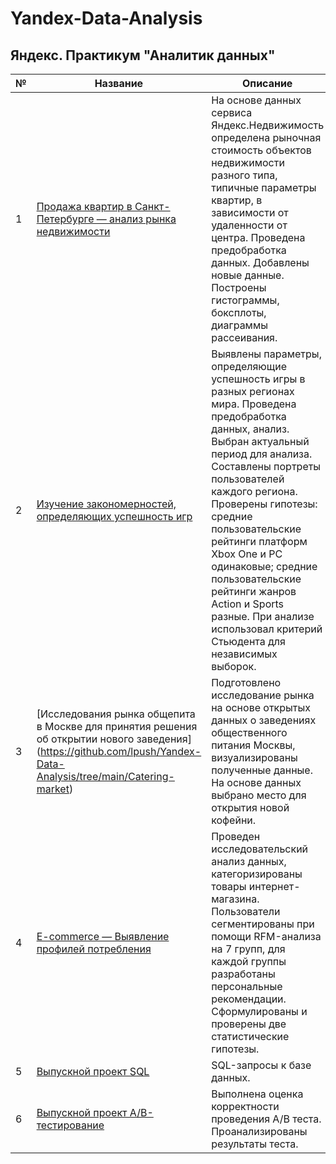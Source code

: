# Yandex-Data-Analysis
## Яндекс. Практикум "Аналитик данных"

| № | Название                                                                               | Описание                                                                                                                                                                                                                                                                                                                                                                                                                                | Библиотеки                                                                       |
|---|----------------------------------------------------------------------------------------|-----------------------------------------------------------------------------------------------------------------------------------------------------------------------------------------------------------------------------------------------------------------------------------------------------------------------------------------------------------------------------------------------------------------------------------------|----------------------------------------------------------------------------------|
| 1 | [Продажа квартир в Санкт-Петербурге — анализ рынка недвижимости](https://github.com/lpush/Yandex-Data-Analysis/tree/main/Sale-of-apartments)                         | На основе данных сервиса Яндекс.Недвижимость определена рыночная стоимость объектов недвижимости разного типа, типичные параметры квартир, в зависимости от удаленности от центра. Проведена предобработка данных. Добавлены новые данные. Построены гистограммы, боксплоты, диаграммы рассеивания.                                                                                                                                     | `Pandas`   `Matplotlib`   `NumPy`   `Seaborn`                                            |
| 2 | [Изучение закономерностей, определяющих успешность игр](https://github.com/lpush/Yandex-Data-Analysis/tree/main/Games)                                  | Выявлены параметры, определяющие успешность игры в разных регионах мира. Проведена предобработка данных, анализ. Выбран актуальный период для анализа. Составлены портреты пользователей каждого региона. Проверены гипотезы: средние пользовательские рейтинги платформ Xbox One и PC одинаковые; средние пользовательские рейтинги жанров Action и Sports разные. При анализе использовал критерий Стьюдента для независимых выборок. | `Matplotlib`   `Pandas`   `NumPy`   `Seaborn`                                            |
| 3 | [Исследования рынка общепита в Москве для принятия решения об открытии нового заведения] (https://github.com/lpush/Yandex-Data-Analysis/tree/main/Catering-market) | Подготовлено исследование рынка на основе открытых данных о заведениях общественного питания Москвы, визуализированы полученные данные. На основе данных выбрано место для открытия новой кофейни.                                                                                                                                                                                                                                      | `Pandas`   `NumPy`   `Seaborn`   `Matplotlib`   `Plotly`   `SciPy`   `Folium`                  |
| 4 | [E-commerce — Выявление профилей потребления](https://github.com/lpush/Yandex-Data-Analysis/tree/main/Final-project)                                            | Проведен исследовательский анализ данных, категоризированы товары интернет-магазина. Пользователи сегментированы при помощи RFM-анализа на 7 групп, для каждой группы разработаны персональные рекомендации. Сформулированы и проверены две статистические гипотезы.                                                                                                                                                                    | `Pandas`   `Math`   `Scipy`   `NumPy`   `Matplotlib.pyplot`   `Seaborn`   `Plotly`   `Pymorphy2` |
| 5 | [Выпускной проект SQL](https://github.com/lpush/Yandex-Data-Analysis/tree/main/Final-project-SQL)                                                                   | SQL-запросы к базе данных.                                                                                                                                                                                                                                                                                                                                                                                                              | `Pandas`   `SQLAlchemy`                                                              |
| 6 | [Выпускной проект A/B-тестирование](https://github.com/lpush/Yandex-Data-Analysis/tree/main/Final-project-AB)                                                      | Выполнена оценка корректности проведения A/B теста. Проанализированы результаты теста.                                                                                                                                                                                                                                                                                                                                                  | `Pandas`   `Seaborn`   `Matplotlib`   `Plotly`   `SciPy`   `math`                            |
